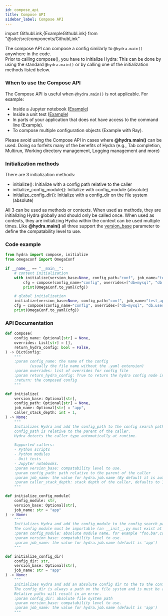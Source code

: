 ```yaml
---
id: compose_api
title: Compose API
sidebar_label: Compose API
---
```


import GithubLink,{ExampleGithubLink} from "@site/src/components/GithubLink"

The compose API can compose a config similarly to `@hydra.main()` anywhere in the code.  
Prior to calling compose(), you have to initialize Hydra: This can be done by using the standard `@hydra.main()`
or by calling one of the initialization methods listed below.

### When to use the Compose API

The Compose API is useful when `@hydra.main()` is not applicable.
For example:

- Inside a Jupyter notebook ([Example](jupyter_notebooks.md))
- Inside a unit test ([Example](unit_testing.md))
- In parts of your application that does not have access to the command line (<GithubLink to="examples/advanced/ad_hoc_composition">Example</GithubLink>).
- To compose multiple configuration objects (<GithubLink to="examples/advanced/ray_example/ray_compose_example.py">Example with Ray</GithubLink>).

<div class="alert alert--info" role="alert">
Please avoid using the Compose API in cases where <b>@hydra.main()</b> can be used.  
Doing so forfeits many of the benefits of Hydra
(e.g., Tab completion, Multirun, Working directory management, Logging management and more)
</div>

### Initialization methods
There are 3 initialization methods:
- <GithubLink to="hydra/initialize.py#L37">initialize()</GithubLink>: Initialize with a config path relative to the caller
- <GithubLink to="hydra/initialize.py#L108">initialize_config_module()</GithubLink>: Initialize with config_module (absolute)
- <GithubLink to="hydra/initialize.py#L143">initialize_config_dir()</GithubLink>: Initialize with a config_dir on the file system (absolute)

All 3 can be used as methods or contexts.
When used as methods, they are initializing Hydra globally and should only be called once.
When used as contexts, they are initializing Hydra within the context can be used multiple times.
Like <b>@hydra.main()</b> all three support the [version_base](../upgrades/version_base.md) parameter
to define the compatability level to use.

### Code example
```python
from hydra import compose, initialize
from omegaconf import OmegaConf

if __name__ == "__main__":
    # context initialization
    with initialize(version_base=None, config_path="conf", job_name="test_app"):
        cfg = compose(config_name="config", overrides=["db=mysql", "db.user=me"])
        print(OmegaConf.to_yaml(cfg))

    # global initialization
    initialize(version_base=None, config_path="conf", job_name="test_app")
    cfg = compose(config_name="config", overrides=["db=mysql", "db.user=me"])
    print(OmegaConf.to_yaml(cfg))
```
### API Documentation

```python title="Compose API"
def compose(
    config_name: Optional[str] = None,
    overrides: List[str] = [],
    return_hydra_config: bool = False,
) -> DictConfig:
    """
    :param config_name: the name of the config
           (usually the file name without the .yaml extension)
    :param overrides: list of overrides for config file
    :param return_hydra_config: True to return the hydra config node in the result
    :return: the composed config
    """
```

```python title="Relative initialization"
def initialize(
    version_base: Optional[str],
    config_path: Optional[str] = None,
    job_name: Optional[str] = "app",
    caller_stack_depth: int = 1,
) -> None:
    """
    Initializes Hydra and add the config_path to the config search path.
    config_path is relative to the parent of the caller.
    Hydra detects the caller type automatically at runtime.

    Supported callers:
    - Python scripts
    - Python modules
    - Unit tests
    - Jupyter notebooks.
    :param version_base: compatability level to use.
    :param config_path: path relative to the parent of the caller
    :param job_name: the value for hydra.job.name (By default it is automatically detected based on the caller)
    :param caller_stack_depth: stack depth of the caller, defaults to 1 (direct caller).
    """
```

```python title="Initialzing with config module"
def initialize_config_module(
    config_module: str,
    version_base: Optional[str],
    job_name: str = "app"
) -> None:
    """
    Initializes Hydra and add the config_module to the config search path.
    The config module must be importable (an __init__.py must exist at its top level)
    :param config_module: absolute module name, for example "foo.bar.conf".
    :param version_base: compatability level to use.
    :param job_name: the value for hydra.job.name (default is 'app')
    """
```
```python title="Initialzing with config directory"
def initialize_config_dir(
    config_dir: str,
    version_base: Optional[str],
    job_name: str = "app"
) -> None:
    """
    Initializes Hydra and add an absolute config dir to the to the config search path.
    The config_dir is always a path on the file system and is must be an absolute path.
    Relative paths will result in an error.
    :param config_dir: absolute file system path
    :param version_base: compatability level to use.
    :param job_name: the value for hydra.job.name (default is 'app')
    """
```

